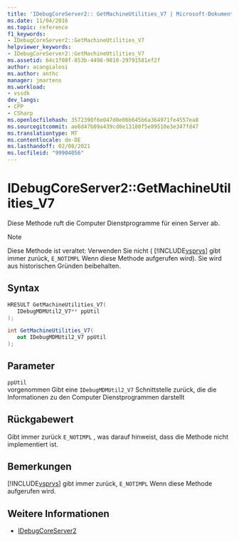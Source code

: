 ```yaml
---
title: 'IDebugCoreServer2:: GetMachineUtilities_V7 | Microsoft-Dokumentation'
ms.date: 11/04/2016
ms.topic: reference
f1_keywords:
- IDebugCoreServer2::GetMachineUtilities_V7
helpviewer_keywords:
- IDebugCoreServer2::GetMachineUtilities_V7
ms.assetid: 64c1f08f-853b-4498-9810-29791581ef2f
author: acangialosi
ms.author: anthc
manager: jmartens
ms.workload:
- vssdk
dev_langs:
- CPP
- CSharp
ms.openlocfilehash: 3572390f6e047d0e06b645b6a364971fe4557ea8
ms.sourcegitcommit: ae6d47b09a439cd0e13180f5e89510e3e347fd47
ms.translationtype: MT
ms.contentlocale: de-DE
ms.lasthandoff: 02/08/2021
ms.locfileid: "99904056"
---
```

# <a name="idebugcoreserver2getmachineutilities_v7"></a>IDebugCoreServer2::GetMachineUtilities_V7
Diese Methode ruft die Computer Dienstprogramme für einen Server ab.

> [!NOTE]
> Diese Methode ist veraltet: Verwenden Sie nicht ( [!INCLUDE[vsprvs](../../../code-quality/includes/vsprvs_md.md)] gibt immer zurück, `E_NOTIMPL` Wenn diese Methode aufgerufen wird). Sie wird aus historischen Gründen beibehalten.

## <a name="syntax"></a>Syntax

```cpp
HRESULT GetMachineUtilities_V7(
   IDebugMDMUtil2_V7** ppUtil
);
```

```csharp
int GetMachineUtilities_V7(
   out IDebugMDMUtil2_V7 ppUtil
);
```

## <a name="parameters"></a>Parameter
`ppUtil`\
vorgenommen Gibt eine `IDebugMDMUtil2_V7` Schnittstelle zurück, die die Informationen zu den Computer Dienstprogrammen darstellt

## <a name="return-value"></a>Rückgabewert
 Gibt immer zurück `E_NOTIMPL` , was darauf hinweist, dass die Methode nicht implementiert ist.

## <a name="remarks"></a>Bemerkungen
 [!INCLUDE[vsprvs](../../../code-quality/includes/vsprvs_md.md)] gibt immer zurück, `E_NOTIMPL` Wenn diese Methode aufgerufen wird.

## <a name="see-also"></a>Weitere Informationen
- [IDebugCoreServer2](../../../extensibility/debugger/reference/idebugcoreserver2.md)
